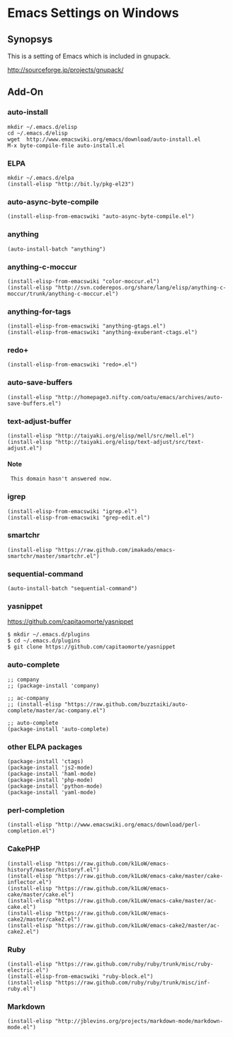 # Emacs Settings on Windows

## Synopsys

This is a setting of Emacs which is included in gnupack.

<http://sourceforge.jp/projects/gnupack/>

## Add-On

### auto-install

    mkdir ~/.emacs.d/elisp
    cd ~/.emacs.d/elisp
    wget  http://www.emacswiki.org/emacs/download/auto-install.el
    M-x byte-compile-file auto-install.el

### ELPA

    mkdir ~/.emacs.d/elpa
    (install-elisp "http://bit.ly/pkg-el23")

### auto-async-byte-compile

    (install-elisp-from-emacswiki "auto-async-byte-compile.el")

### anything

    (auto-install-batch "anything")

### anything-c-moccur

    (install-elisp-from-emacswiki "color-moccur.el")
    (install-elisp "http://svn.coderepos.org/share/lang/elisp/anything-c-moccur/trunk/anything-c-moccur.el")

### anything-for-tags

    (install-elisp-from-emacswiki "anything-gtags.el")
    (install-elisp-from-emacswiki "anything-exuberant-ctags.el")

### redo+

    (install-elisp-from-emacswiki "redo+.el")

### auto-save-buffers

    (install-elisp "http://homepage3.nifty.com/oatu/emacs/archives/auto-save-buffers.el")

### text-adjust-buffer

    (install-elisp "http://taiyaki.org/elisp/mell/src/mell.el")
    (install-elisp "http://taiyaki.org/elisp/text-adjust/src/text-adjust.el")

#### Note
     This domain hasn't answered now.

### igrep

    (install-elisp-from-emacswiki "igrep.el")
    (install-elisp-from-emacswiki "grep-edit.el")

### smartchr

    (install-elisp "https://raw.github.com/imakado/emacs-smartchr/master/smartchr.el")

### sequential-command

    (auto-install-batch "sequential-command")

### yasnippet
<https://github.com/capitaomorte/yasnippet>

    $ mkdir ~/.emacs.d/plugins
    $ cd ~/.emacs.d/plugins
    $ git clone https://github.com/capitaomorte/yasnippet

### auto-complete

    ;; company
    ;; (package-install 'company)

    ;; ac-company
    ;; (install-elisp "https://raw.github.com/buzztaiki/auto-complete/master/ac-company.el")

    ;; auto-complete
    (package-install 'auto-complete)

### other ELPA packages

    (package-install 'ctags)
    (package-install 'js2-mode)
    (package-install 'haml-mode)
    (package-install 'php-mode)
    (package-install 'python-mode)
    (package-install 'yaml-mode)

### perl-completion

    (install-elisp "http://www.emacswiki.org/emacs/download/perl-completion.el")

### CakePHP

    (install-elisp "https://raw.github.com/k1LoW/emacs-historyf/master/historyf.el")
    (install-elisp "https://raw.github.com/k1LoW/emacs-cake/master/cake-inflector.el")
    (install-elisp "https://raw.github.com/k1LoW/emacs-cake/master/cake.el")
    (install-elisp "https://raw.github.com/k1LoW/emacs-cake/master/ac-cake.el")
    (install-elisp "https://raw.github.com/k1LoW/emacs-cake2/master/cake2.el")
    (install-elisp "https://raw.github.com/k1LoW/emacs-cake2/master/ac-cake2.el")

### Ruby

    (install-elisp "https://raw.github.com/ruby/ruby/trunk/misc/ruby-electric.el")
    (install-elisp-from-emacswiki "ruby-block.el")
    (install-elisp "https://raw.github.com/ruby/ruby/trunk/misc/inf-ruby.el")

### Markdown

    (install-elisp "http://jblevins.org/projects/markdown-mode/markdown-mode.el")
